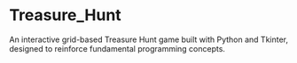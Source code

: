 # Treasure_Hunt
An interactive grid-based Treasure Hunt game built with Python and Tkinter, designed to reinforce fundamental programming concepts.
